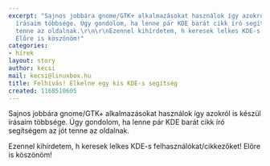 ```yaml
---
excerpt: "Sajnos jobbára gnome/GTK+ alkalmazásokat használok így azokról is készül
  írásaim többsége. Úgy gondolom, ha lenne pár KDE barát cikk író segítségem az jót
  tenne az oldalnak.\r\n\r\nEzennel kihírdetem, h keresek lelkes KDE-s felhasználókat/cikkezőket!
  Előre is köszönöm!"
categories:
- hírek
layout: story
author: kecsi
mail: kecsi@linuxbox.hu
title: Felhívás! Elkelne egy kis KDE-s segítség
created: 1168510605
---
```

Sajnos jobbára gnome/GTK+ alkalmazásokat használok így azokról is készül írásaim többsége. Úgy gondolom, ha lenne pár KDE barát cikk író segítségem az jót tenne az oldalnak.

Ezennel kihírdetem, h keresek lelkes KDE-s felhasználókat/cikkezőket! Előre is köszönöm!

